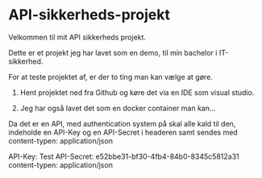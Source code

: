 # API-sikkerheds-projekt

Velkommen til mit API sikkerheds projekt.

Dette er et projekt jeg har lavet som en demo, til min bachelor i IT-sikkerhed.

For at teste projektet af, er der to ting man kan vælge at gøre.

1. Hent projektet ned fra Github og køre det via en IDE som visual studio.

2. Jeg har også lavet det som en docker container man kan...

Da det er en API, med authentication system på skal alle kald til den, indeholde en API-Key og en API-Secret i headeren samt sendes med content-typen: application/json

API-Key: Test
API-Secret: e52bbe31-bf30-4fb4-84b0-8345c5812a31
content-typen: application/json